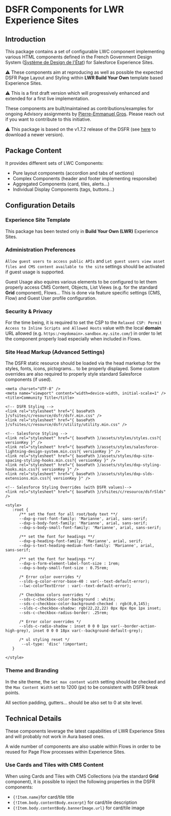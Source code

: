# **DSFR** Components for LWR Experience Sites

## Introduction

This package contains a set of configurable  LWC component implementing various
HTML components defined in the French Government Design System
([Système de Design de l'État](https://www.systeme-de-design.gouv.fr/))
for Salesforce Experience Sites.

⚠️ These components aim at reproducing as well as possible the expected DSFR Page 
Layout and Styling within **LWR Build Your Own** template based Experience Sites.   

⚠️ This is a first draft version which will progressively enhanced and extended
for a first live implementation.

These components are built/maintained as contributions/examples for ongoing Advisory assignments by 
[Pierre-Emmanuel Gros](https://github.com/pegros). Please reach out if you want to contribute to
this initiative.

⚠️ This package is based on the v1.7.2 release of the DSFR (see [here](https://www.systeme-de-design.gouv.fr/comment-utiliser-le-dsfr/developpeurs/prise-en-main-du-dsfr) to download a newer version).

## Package Content

It provides different sets of LWC Components:
* Pure layout components (accordion and tabs of sections)
* Complex Components (header and footer implementing responsibe)
* Aggregated Components (card, tiles, alerts...)
* Individual Display Components (tags, buttons...)

## Configuration Details

### Experience Site Template

This package has been tested only in **Build Your Own (LWR)**
Experience Sites.

### Administration Preferences

`Àllow guest users to access public APIs` and
`Let guest users view asset files and CMS content available to the site`
settings should be activated if guest usage is supported.

Guest Usage also equires various elements to be configured to let them
properly access CMS Content, Objects, List Views (e.g. for the standard
**Grid** component), Flows... This is done via feature specific settings
(CMS, Flow) and Guest User profile configuration.

### Security & Privacy

For the time being, it is required to set the CSP to the
`Relaxed CSP: Permit Access to Inline Scripts and Allowed Hosts` value
with the local **domain** URL allowed (e.g. `https:/<mydomain>.sandbox.my.site.com/`)
in order to let the component properly load especially when included in Flows.

### Site Head Markup (Advanced Settings)

The DSFR static resource should be loaded via the head marketup for the styles, fonts, icons,
pictograms... to be properly displayed. Some custom overrides are also required to properly
style standard Salesforce components (if used).

```
<meta charset="UTF-8" />
<meta name="viewport" content="width=device-width, initial-scale=1" />
<title>Community Title</title>

<!-- DSFR Styling -->
<link rel="stylesheet" href="{ basePath }/sfsites/c/resource/dsfr/dsfr.min.css" />
<link rel="stylesheet" href="{ basePath }/sfsites/c/resource/dsfr/utility/utility.min.css" />

<!-- Salesforce Styling -->
<link rel="stylesheet" href="{ basePath }/assets/styles/styles.css?{ versionKey }" />
<link rel="stylesheet" href="{ basePath }/assets/styles/salesforce-lightning-design-system.min.css?{ versionKey }" />
<link rel="stylesheet" href="{ basePath }/assets/styles/dxp-site-spacing-styling-hooks.min.css?{ versionKey }" />
<link rel="stylesheet" href="{ basePath }/assets/styles/dxp-styling-hooks.min.css?{ versionKey }" />
<link rel="stylesheet" href="{ basePath }/assets/styles/dxp-slds-extensions.min.css?{ versionKey }" />

<!-- Salesforce Styling Overrides (with DSFR values)-->
<link rel="stylesheet" href="{ basePath }/sfsites/c/resource/dsfrSlds" />

<style>
   :root {
      /** set the font for all root/body text **/
      --dxp-g-root-font-family: 'Marianne', arial, sans-serif;
      --dxp-s-body-font-family: 'Marianne', arial, sans-serif;
      --dxp-s-body-small-font-family: 'Marianne', arial, sans-serif;

      /** set the font for headings **/
      --dxp-g-heading-font-family: 'Marianne', arial, serif;
      --dxp-s-text-heading-medium-font-family: 'Marianne', arial, sans-serif;

      /** set the font for headings **/
      --dxp-s-form-element-label-font-size : 1rem;
      --dxp-s-body-small-font-size : 0.75rem;
       
      /* Error color overrides */
      --slds-g-color-error-base-40 : var(--text-default-error);
      --lwc-colorTextError : var(--text-default-error);
       
      /* Checkbox colors overrides */
      --sds-c-checkbox-color-background : white;
      --sds-c-checkbox-color-background-checked : rgb(0,0,145);
      --slds-c-checkbox-shadow: rgb(22,22,22) 0px 0px 0px 1px inset;
      --sds-c-checkbox-radius-border: .25rem;

      /* Error color overrides */
      --slds-c-radio-shadow : inset 0 0 0 1px var(--border-action-high-grey), inset 0 0 0 18px var(--background-default-grey);
       
      /* ul styling reset */
	   --ul-type: 'disc' !important;
   }

</style>
```

### Theme and Branding

In the site theme, the `Set max content width` setting should be checked and the
`Max Content Width` set to 1200 (px) to be consistent with DSFR break points.

All section padding, gutters... should be also set to 0 at site level.

## Technical Details

These components leverage the latest capabilities of LWR Experience Sites and will probably not
work in Aura based ones.

A wide number of components are also usable within Flows in order to be reused for 
Page Flow processes within Experience Sites.

### Use Cards and Tiles with CMS Content

When using Cards and Tiles with CMS Collections (via the standard **Grid** component), it is possible 
to inject the following properties in the DSFR components:
* `{!Item.name}`for card/tile title
* `{!Item.body.contentBody.excerpt}` for card/tile description
* `{!Item.body.contentBody.bannerImage.url}` for card/tile image

